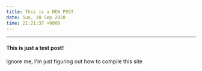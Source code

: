 ```yaml
---
title: This is a NEW POST
date: Sun, 20 Sep 2020
time: 21:21:37 +0000
---
```


---

#### This is just a test post!

Ignore me, I'm just figuring out how to compile this site
